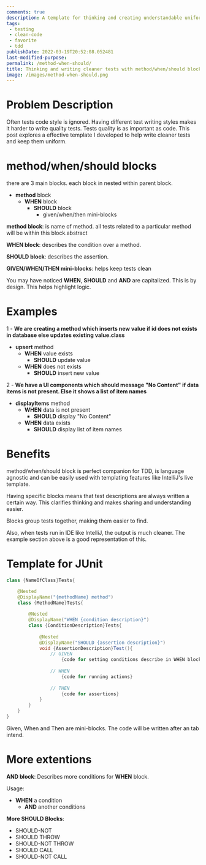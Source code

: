 ```yaml
---
comments: true
description: A template for thinking and creating understandable uniform tests
tags:
 - testing
 - clean-code
 - favorite
 - tdd
publishDate: 2022-03-19T20:52:08.052481
last-modified-purpose:
permalink: /method-when-should/
title: Thinking and writing cleaner tests with method/when/should blocks
image: /images/method-when-should.png
---
```


# Problem Description

Often tests code style is ignored. Having different test writing styles makes it harder to write quality tests. Tests quality is as important as code. This post explores a effective template I developed to help write cleaner tests and keep them uniform.

# method/when/should blocks

there are 3 main blocks. each block in nested within parent block.

- **method** block
  - **WHEN** block
    - **SHOULD** block
      - given/when/then mini-blocks

**method block**: is name of method. all tests related to a particular method will be within this block.abstract

**WHEN block**: describes the condition over a method.

**SHOULD block**: describes the assertion.

**GIVEN/WHEN/THEN mini-blocks**: helps keep tests clean

You may have noticed **WHEN**, **SHOULD** and **AND** are capitalized. This is by design. This helps highlight logic.

# Examples

1 - **We are creating a method which inserts new value if id does not exists in database else updates existing value.class**

- **upsert** method
  - **WHEN** value exists
    - **SHOULD** update value
  - **WHEN** does not exists
    - **SHOULD** insert new value

2 - **We have a UI components which should message "No Content" if data items is not present. Else it shows a list of item names**

- **displayItems** method
  - **WHEN** data is not present
    - **SHOULD** display "No Content"
  - **WHEN** data exists
    - **SHOULD** display list of item names

# Benefits

method/when/should block is perfect companion for TDD, is language agnostic and can be easily used with templating features like IntelliJ's live template.

Having specific blocks means that test descriptions are always written a certain way. This clarifies thinking and makes sharing and understanding easier.

Blocks group tests together, making them easier to find.

Also, when tests run in IDE like IntelliJ, the output is much cleaner. The example section above is a good representation of this. 

# Template for JUnit

```java
class {NameOfClass}Tests{

    @Nested
    @DisplayName("{methodName} method")
    class {MethodName}Tests{
     
        @Nested
        @DisplayName("WHEN {condition description}")
        class {ConditionDescription}Tests{
        
            @Nested
            @DisplayName("SHOULD {assertion description}")
            void {AssertionDescription}Test(){
                // GIVEN
                    {code for setting conditions describe in WHEN block}
          
                // WHEN
                    {code for running actions}
                
                // THEN
                    {code for assertions}
            }
        }
    }
}
```

Given, When and Then are mini-blocks. The code will be written after an tab intend.

<!-- <script src="https://gist.github.com/ankschoubey/ea3cb41308c19f56c69eb40d7e05cec1.js"></script> -->

# More extentions

**AND block**: Describes more conditions for **WHEN** block.

Usage:

- **WHEN** a condition
  - **AND** another conditions

**More SHOULD Blocks**:

- SHOULD-NOT
- SHOULD THROW
- SHOULD-NOT THROW
- SHOULD CALL
- SHOULD-NOT CALL